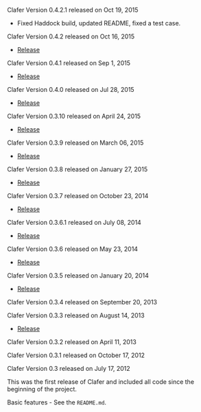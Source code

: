 Clafer Version 0.4.2.1 released on Oct 19, 2015

* Fixed Haddock build, updated README, fixed a test case.

Clafer Version 0.4.2 released on Oct 16, 2015

* [Release](https://github.com/gsdlab/clafer/pull/74)

Clafer Version 0.4.1 released on Sep 1, 2015

* [Release](https://github.com/gsdlab/clafer/pull/71)

Clafer Version 0.4.0 released on Jul 28, 2015

* [Release](https://github.com/gsdlab/clafer/pull/68)

Clafer Version 0.3.10 released on April 24, 2015

* [Release](https://github.com/gsdlab/clafer/pull/66)

Clafer Version 0.3.9 released on March 06, 2015

* [Release](https://github.com/gsdlab/clafer/pull/63)

Clafer Version 0.3.8 released on January 27, 2015

* [Release](https://github.com/gsdlab/clafer/pull/60)

Clafer Version 0.3.7 released on October 23, 2014

* [Release](https://github.com/gsdlab/clafer/pull/53)

Clafer Version 0.3.6.1 released on July 08, 2014

* [Release](https://github.com/gsdlab/clafer/pull/50)

Clafer Version 0.3.6 released on May 23, 2014

* [Release](https://github.com/gsdlab/clafer/pull/48)

Clafer Version 0.3.5 released on January 20, 2014

* [Release](https://github.com/gsdlab/clafer/pull/44)

Clafer Version 0.3.4 released on September 20, 2013

Clafer Version 0.3.3 released on August 14, 2013

* [Release](https://github.com/gsdlab/clafer/pull/35)

Clafer Version 0.3.2 released on April 11, 2013

Clafer Version 0.3.1 released on October 17, 2012

Clafer Version 0.3 released on July 17, 2012

This was the first release of Clafer and included all code since the beginning of the project.

Basic features - See the `README.md`.
